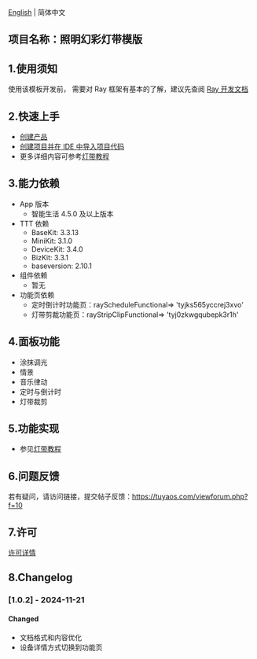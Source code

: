 [English](README.md) | 简体中文[](README_zh.md)

## 项目名称：照明幻彩灯带模版

## 1.使用须知

使用该模板开发前， 需要对 Ray 框架有基本的了解，建议先查阅 [Ray 开发文档](https://developer.tuya.com/cn/miniapp/develop/ray/guide/overview)

## 2.快速上手

- [创建产品](https://developer.tuya.com/cn/miniapp-codelabs/codelabs/panel-lamp-strip/index.html#2)
- [创建项目并在 IDE 中导入项目代码](https://developer.tuya.com/cn/miniapp-codelabs/codelabs/panel-lamp-strip/index.html#3)
- 更多详细内容可参考[灯带教程](https://developer.tuya.com/cn/miniapp-codelabs/codelabs/panel-lamp-strip/index.html#0)

## 3.能力依赖

- App 版本
  - 智能生活 4.5.0 及以上版本
- TTT 依赖
  - BaseKit: 3.3.13
  - MiniKit: 3.1.0
  - DeviceKit: 3.4.0
  - BizKit: 3.3.1
  - baseversion: 2.10.1
- 组件依赖
  - 暂无
- 功能页依赖
  - 定时倒计时功能页：rayScheduleFunctional=> 'tyjks565yccrej3xvo'
  - 灯带剪裁功能页：rayStripClipFunctional=> 'tyj0zkwgqubepk3r1h'

## 4.面板功能

- 涂抹调光
- 情景
- 音乐律动
- 定时与倒计时
- 灯带裁剪

## 5.功能实现

- 参见[灯带教程](https://developer.tuya.com/cn/miniapp-codelabs/codelabs/panel-lamp-strip/index.html#0)

## 6.问题反馈

若有疑问，请访问链接，提交帖子反馈：https://tuyaos.com/viewforum.php?f=10

## 7.许可

[许可详情](LICENSE)

## 8.Changelog

### [1.0.2] - 2024-11-21

#### Changed

- 文档格式和内容优化
- 设备详情方式切换到功能页
